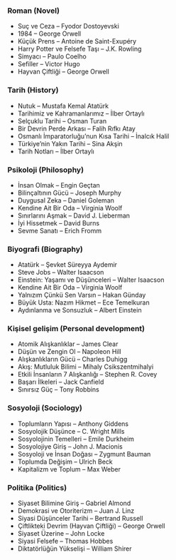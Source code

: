 ### Roman (Novel)
- Suç ve Ceza – Fyodor Dostoyevski
- 1984 – George Orwell
- Küçük Prens – Antoine de Saint-Exupéry
- Harry Potter ve Felsefe Taşı – J.K. Rowling
- Simyacı – Paulo Coelho
- Sefiller – Victor Hugo
- Hayvan Çiftliği – George Orwell

### Tarih (History)
- Nutuk – Mustafa Kemal Atatürk
- Tarihimiz ve Kahramanlarımız – İlber Ortaylı
- Selçuklu Tarihi – Osman Turan
- Bir Devrin Perde Arkası – Falih Rıfkı Atay
- Osmanlı İmparatorluğu’nun Kısa Tarihi – İnalcık Halil
- Türkiye’nin Yakın Tarihi – Sina Akşin
- Tarih Notları – İlber Ortaylı

### Psikoloji (Philosophy)
- İnsan Olmak – Engin Geçtan
- Bilinçaltının Gücü – Joseph Murphy
- Duygusal Zeka – Daniel Goleman
- Kendine Ait Bir Oda – Virginia Woolf
- Sınırlarını Aşmak – David J. Lieberman
- İyi Hissetmek – David Burns
- Sevme Sanatı – Erich Fromm

### Biyografi (Biography)
- Atatürk – Şevket Süreyya Aydemir
- Steve Jobs – Walter Isaacson
- Einstein: Yaşamı ve Düşünceleri – Walter Isaacson
- Kendine Ait Bir Oda – Virginia Woolf
- Yalnızım Çünkü Sen Varsın – Hakan Günday
- Büyük Usta: Nazım Hikmet – Ece Temelkuran
- Aydınlanma ve Sonsuzluk – Albert Einstein

### Kişisel gelişim (Personal development)
- Atomik Alışkanlıklar – James Clear
- Düşün ve Zengin Ol – Napoleon Hill
- Alışkanlıkların Gücü – Charles Duhigg
- Akış: Mutluluk Bilimi – Mihaly Csikszentmihalyi
- Etkili İnsanların 7 Alışkanlığı – Stephen R. Covey
- Başarı İlkeleri – Jack Canfield
- Sınırsız Güç – Tony Robbins

### Sosyoloji (Sociology) 
- Toplumların Yapısı – Anthony Giddens
- Sosyolojik Düşünce – C. Wright Mills
- Sosyolojinin Temelleri – Emile Durkheim
- Sosyolojiye Giriş – John J. Macionis
- Sosyoloji ve İnsan Doğası – Zygmunt Bauman
- Toplumda Değişim – Ulrich Beck
- Kapitalizm ve Toplum – Max Weber

### Politika (Politics)
- Siyaset Bilimine Giriş – Gabriel Almond
- Demokrasi ve Otoriterizm – Juan J. Linz
- Siyasi Düşünceler Tarihi – Bertrand Russell
- Çiftlikteki Devrim (Hayvan Çiftliği) – George Orwell
- Siyaset Üzerine – John Locke
- Siyasi Felsefe – Thomas Hobbes
- Diktatörlüğün Yükselişi – William Shirer
